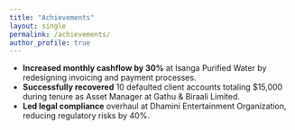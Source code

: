 ```yaml
---
title: "Achievements"
layout: single
permalink: /achievements/
author_profile: true
---
```

- **Increased monthly cashflow by 30%** at Isanga Purified Water by redesigning invoicing and payment processes.
- **Successfully recovered** 10 defaulted client accounts totaling $15,000 during tenure as Asset Manager at Gathu & Biraali Limited.
- **Led legal compliance** overhaul at Dhamini Entertainment Organization, reducing regulatory risks by 40%.
